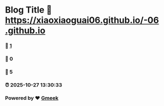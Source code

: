 # Blog Title :link: https://xiaoxiaoguai06.github.io/-06.github.io 
### :page_facing_up: [1](https://xiaoxiaoguai06.github.io/-06.github.io/tag.html) 
### :speech_balloon: 0 
### :hibiscus: 5 
### :alarm_clock: 2025-10-27 13:30:33 
### Powered by :heart: [Gmeek](https://github.com/Meekdai/Gmeek)
